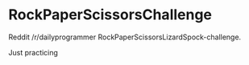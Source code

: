 RockPaperScissorsChallenge
==========================
Reddit /r/dailyprogrammer RockPaperScissorsLizardSpock-challenge.

Just practicing
